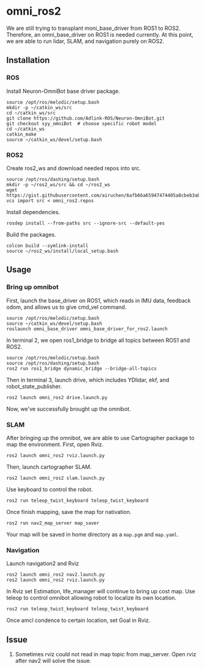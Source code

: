 # omni_ros2

We are still trying to transplant moni_base_driver from ROS1 to ROS2. Therefore,  an omni_base_driver on ROS1 is needed currently. At this point, we are able to run lidar, SLAM, and navigation purely on ROS2.

## Installation

### ROS

Install Neuron-OmniBot base driver package.
```
source /opt/ros/melodic/setup.bash
mkdir -p ~/catkin_ws/src
cd ~/catkin_ws/src
git clone https://github.com/Adlink-ROS/Neuron-OmniBot.git
git checkout syy_omniBot  # choose specific robot model
cd ~/catkin_ws
catkin_make
source ~/catkin_ws/devel/setup.bash

```

### ROS2

Create ros2_ws and download needed repos into src.
```
source /opt/ros/dashing/setup.bash
mkdir -p ~/ros2_ws/src && cd ~/ros2_ws
wget https://gist.githubusercontent.com/airuchen/6afb66a65947474405a8cbeb3aba7ecf/raw/60c32df7191200381d839d269ef68fccea994af1/omni_ros2.repos
vcs import src < omni_ros2.repos
```

Install dependencies.
```
rosdep install --from-paths src --ignore-src --default-yes
```

Build the packages.
```
colcon build --symlink-install
source ~/ros2_ws/install/local_setup.bash
```

## Usage

### Bring up omnibot

First, launch the base_driver on ROS1, which reads in IMU data, feedback odom, and allows us to give cmd_vel command.
```
source /opt/ros/melodic/setup.bash
source ~/catkin_ws/devel/setup.bash
roslaunch omni_base_driver omni_base_driver_for_ros2.launch
```

In terminal 2, we open ros1_bridge to bridge all topics between ROS1 and ROS2.
```
source /opt/ros/melodic/setup.bash
source /opt/ros/dashing/setup.bash
ros2 run ros1_bridge dynamic_bridge --bridge-all-topics
```

Then in terminal 3, launch drive, which includes YDlidar, ekf, and robot_state_publisher.
```
ros2 launch omni_ros2 drive.launch.py
```

Now, we've successfully brought up the omnibot.

### SLAM

After bringing up the omnibot, we are able to use Cartographer package to map the environment. 
First, open Rviz.
```
ros2 launch omni_ros2 rviz.launch.py
```
Then, launch cartographer SLAM.
```
ros2 launch omni_ros2 slam.launch.py
```
Use keyboard to control the robot.
```
ros2 run teleop_twist_keyboard teleop_twist_keyboard
```
Once finish mapping, save the map for nativation.
```
ros2 run nav2_map_server map_saver
```
Your map will be saved in home directory as a `map.pgm` and `map.yaml`.

### Navigation

Launch navigation2 and Rviz
```
ros2 launch omni_ros2 nav2.launch.py
ros2 launch omni_ros2 rviz.launch.py
```
In Rviz set Estimation, life_manager will continue to bring up cost map.
Use teleop to control omnibot allowing robot to localize its own location.
```
ros2 run teleop_twist_keyboard teleop_twist_keyboard
```
Once amcl condence to certain location, set Goal in Rviz.


## Issue
1. Sometimes rviz could not read in map topic from map_server. Open rviz after nav2 will solve the issue.
